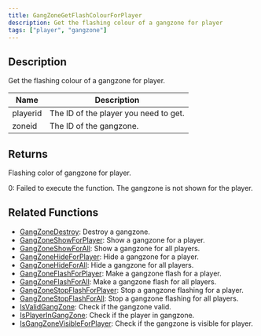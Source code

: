 ```yaml
---
title: GangZoneGetFlashColourForPlayer
description: Get the flashing colour of a gangzone for player
tags: ["player", "gangzone"]
---
```


## Description

Get the flashing colour of a gangzone for player.

| Name        | Description                               |
| ----------- | ----------------------------------------- |
| playerid    | The ID of the player you need to get.     |
| zoneid      | The ID of the gangzone.                   |

## Returns

Flashing color of gangzone for player.

0: Failed to execute the function. The gangzone is not shown for the player.

## Related Functions

- [GangZoneDestroy](GangZoneDestroy): Destroy a gangzone.
- [GangZoneShowForPlayer](GangZoneShowForPlayer): Show a gangzone for a player.
- [GangZoneShowForAll](GangZoneShowForAll): Show a gangzone for all players.
- [GangZoneHideForPlayer](GangZoneHideForPlayer): Hide a gangzone for a player.
- [GangZoneHideForAll](GangZoneHideForAll): Hide a gangzone for all players.
- [GangZoneFlashForPlayer](GangZoneFlashForPlayer): Make a gangzone flash for a player.
- [GangZoneFlashForAll](GangZoneFlashForAll): Make a gangzone flash for all players.
- [GangZoneStopFlashForPlayer](GangZoneStopFlashForPlayer): Stop a gangzone flashing for a player.
- [GangZoneStopFlashForAll](GangZoneStopFlashForAll): Stop a gangzone flashing for all players.
- [IsValidGangZone](IsValidGangZone): Check if the gangzone valid.
- [IsPlayerInGangZone](IsPlayerInGangZone): Check if the player in gangzone.
- [IsGangZoneVisibleForPlayer](IsGangZoneVisibleForPlayer): Check if the gangzone is visible for player.